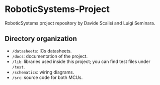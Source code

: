 # RoboticSystems-Project
RoboticSystems project repository by Davide Scalisi and Luigi Seminara.

## Directory organization
-	`/datasheets`:	ICs datasheets.
-	`/docs`:				documentation of the project.
-	`/lib`:				libraries used inside this project; you can find test files under `/test`.
-	`/schematics`:	wiring diagrams.
-	`/src`:				source code for both MCUs.
